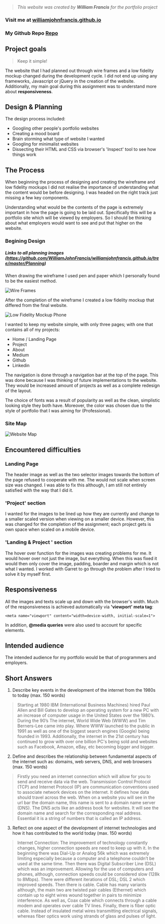 > *This website was created by **William Francis** for the  portfolio project*

### Visit me at [williamjohnfrancis.github.io](https://williamjohnfrancis.github.io/)

### My Github Repo [Repo](https://github.com/WilliamJohnFrancis/williamjohnfrancis.github.io)

## Project goals
> Keep it simple!

The website that I had planned out through wire frames and a low fidelity mockup changed during the development cycle. I did not end up using any frameworks, Javascript or jQuery in the creation of the website. Additionally, my main goal during this assignment was to understand more about **responsiveness**.

## Design & Planning

The design process included:

* Googling other people's portfolio websites
* Creating a mood board
* Brain storming what type of website I wanted
* Googling for minimalist websites
* Dissecting their HTML and CSS via browser's 'Inspect' tool to see how things work

## The Process 

When beginning the process of designing and creating the wireframe and low fidelity mockups I did not realise the importance of understanding what the content would be before designing. I was headed on the right track just missing a few key components.

Understanding what would be the contents of the page is extremely important in how the page is going to be laid out. Specifically this will be a portfolio site which will be viewed by employers. So I should be thinking about what employers would want  to see and put that higher on the website. 

### Begining Design
##### Links to all planning images (https://github.com/WilliamJohnFrancis/williamjohnfrancis.github.io/tree/master/Planning)

When drawing the wireframe I used pen and paper which I personally found to be the easiest method.

![Wire Frames](https://github.com/WilliamJohnFrancis/williamjohnfrancis.github.io/blob/master/Planning/42247762_1430651713731629_6739607481963511808_n.jpg)

After the completion of the wireframe I created a low fidelity mockup that differed from the final website.

![Low Fidelity Mockup Phone](https://github.com/WilliamJohnFrancis/williamjohnfrancis.github.io/blob/master/Planning/2%20LoFi%20Phone.jpg)

I wanted to keep my website simple, with only three pages; with one that contains all of my projects:

* Home / Landing Page
* Project
* About
* Medium
* Github
* Linkedin

The navigation is done through a navigation bar at the top of the page. This was done because I was thinking of future implementations to the website. They would be increased amount of projects as well as a complete redesign of the layout.

The choice of fonts was a result of popularity as well as the clean, simplistic looking style they both have. Moreover, the color was chosen due to the style of portfolio that I was aiming for (Professional).

### Site Map

![Website Map](https://github.com/WilliamJohnFrancis/williamjohnfrancis.github.io/blob/master/Planning/Screen%20Shot%202018-09-19%20at%203.34.00%20pm.png)

## Encountered difficulties
### Landing Page

The header image as well as the two selector images towards the bottom of the page refused to cooperate with me. The would not scale when screen size was changed. I was able to fix this although, I am still not entirely satisfied with the way that I did it.  

### 'Project' section

I wanted for the images to be lined up how they are currently and change to a smaller scaled version when viewing on a smaller device. However, this was changed for the completion of the assignment; each project gets is own space when scaled on a mobile device.

### 'Landing & Project ' section

The hover over function for the images was creating problems for me. It would hover over not just the image, but everything. When this was fixed it would then only cover the image, padding, boarder and margin which is not what I wanted. I worked with Garret to go through the problem after I tried to solve it by myself first.

## Responsiveness

All the images and texts scale up and down with the browser's width. Much of the responsiveness is achieved automatically via **'viewport' meta tag**:

```
<meta name="viewport" content="width=device-width, initial-scale=1">
```

In addition, **@media queries** were also used to account for specific elements.

## Intended audience

The intended audience for my portfolio would be that of programmers and employers.

## Short Answers 

1. Describe key events in the development of the internet from the 1980s to today (max. 150 words)

> Starting at 1980 IBM (International Business Machines) hired Paul Allen and Bill Gates to develop an operating system for a new PC with an increase of computer usage in the United States over the 1980’s. During the 90’s The internet, World Wide Web (WWW) and Tim Berners-Lee came into play. Where WWW launched to the public in 1991 as well as one of the biggest search engines (Google) being founded in 1993. Additionally, the internet in the 21st century has continued to grow with over one billion PC's being sold and websites such as Facebook, Amazon, eBay, etc becoming bigger and bigger.  

2. Define and describes the relationship between fundamental aspects of the internet such as: domains, web servers, DNS, and web browsers (max. 150 words)

> Firstly you need an internet connection which will allow for you to send and receive data via the web. Transmission Control Protocol (TCP) and Internet Protocol (IP) are communication conventions used to associate network devices on the internet. It defines how data should travel across the web. 
> When on a website you will see in the url bar the domain name, this name is sent to a domain name server (DNS). The DNS acts like an address book for websites. It will see the domain name and search for the corresponding real address. Essential it is a string of numbers that is called an IP address. 

3. Reflect on one aspect of the development of internet technologies and how it has contributed to the world today (max. 150 words)

> Internet Connection:
> The improvement of technology constantly changes, higher connection speeds are need to keep up with it. In the beginning there was Dial-Up or Analog 56k which was extremely limiting especially because a computer and a telephone couldn’t be used at the same time. Then there was Digital Subscriber Line (DSL) which was an improvement. Allowing for the use of computers and phones, although, connection speeds could be considered slow (128k to 8Mbps). There were different iterations of DSL; DSL 2 which improved speeds. Then there is cable. Cable has many variants although, the main two are twisted pair cables (Ethernet) which contain up to eight wires wound together in pairs to minimize interference. As well as, Coax cable which connects through a cable modem and operates over cable TV lines. Finally, there is fiber optic cable. Instead of insulated metal wires transmitting electrical signals, whereas fiber optics work using strands of glass and pulses of light.
